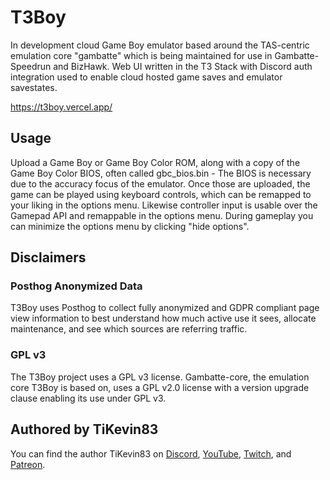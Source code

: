 # T3Boy

In development cloud Game Boy emulator based around the TAS-centric emulation core "gambatte" which is being maintained for use in Gambatte-Speedrun and BizHawk. Web UI written in the T3 Stack with Discord auth integration used to enable cloud hosted game saves and emulator savestates.

https://t3boy.vercel.app/

## Usage

Upload a Game Boy or Game Boy Color ROM, along with a copy of the Game Boy Color BIOS, often called gbc_bios.bin - The BIOS is necessary due to the accuracy focus of the emulator. Once those are uploaded, the game can be played using keyboard controls, which can be remapped to your liking in the options menu. Likewise controller input is usable over the Gamepad API and remappable in the options menu. During gameplay you can minimize the options menu by clicking "hide options".

## Disclaimers

### Posthog Anonymized Data

T3Boy uses Posthog to collect fully anonymized and GDPR compliant page view information to best understand how much active use it sees, allocate maintenance, and see which sources are referring traffic.

### GPL v3

The T3Boy project uses a GPL v3 license. Gambatte-core, the emulation core T3Boy is based on, uses a GPL v2.0 license with a version upgrade clause enabling its use under GPL v3.

## Authored by TiKevin83

You can find the author TiKevin83 on [Discord](https://discord.gg/qMChgqkSET), [YouTube](https://www.youtube.com/@TiKevin83), [Twitch](https://www.twitch.tv/tikevin83), and [Patreon](https://www.patreon.com/TiKevin83Speedruns).
